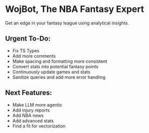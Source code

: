 # WojBot, The NBA Fantasy Expert

Get an edge in your fantasy league using analytical insights.

## Urgent To-Do:
- Fix TS Types
- Add more comments
- Make spacing and formatting more consistent
- Convert stats into potential fantasy points
- Continuously update games and stats
- Sanitize queries and add more error handling

## Next Features:
- Make LLM more agentic
- Add injury reports
- Add NBA news
- Add advanced stats
- Find a fit for vectorization
